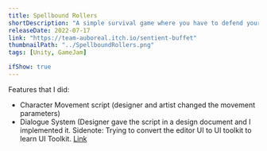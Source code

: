```yaml
---
title: Spellbound Rollers
shortDescription: "A simple survival game where you have to defend yourself against living dice with your own through utilizing several special powers: Fire, poison, ice etc... Collect the chips, gain XP and unlock more powers!"
releaseDate: 2022-07-17
link: "https://team-auboreal.itch.io/sentient-buffet"
thumbnailPath: "../SpellboundRollers.png"
tags: [Unity, GameJam]

ifShow: true
---
```


Features that I did:
* Character Movement script (designer and artist changed the movement parameters)
* Dialogue System (Designer gave the script in a design document and I implemented it. Sidenote: Trying to convert the editor UI to UI toolkit to learn UI Toolkit. [Link](https://github.com/GnoxNahte/DialogueSystem)
<!-- TODO Add the correct link to the portfolio website -->